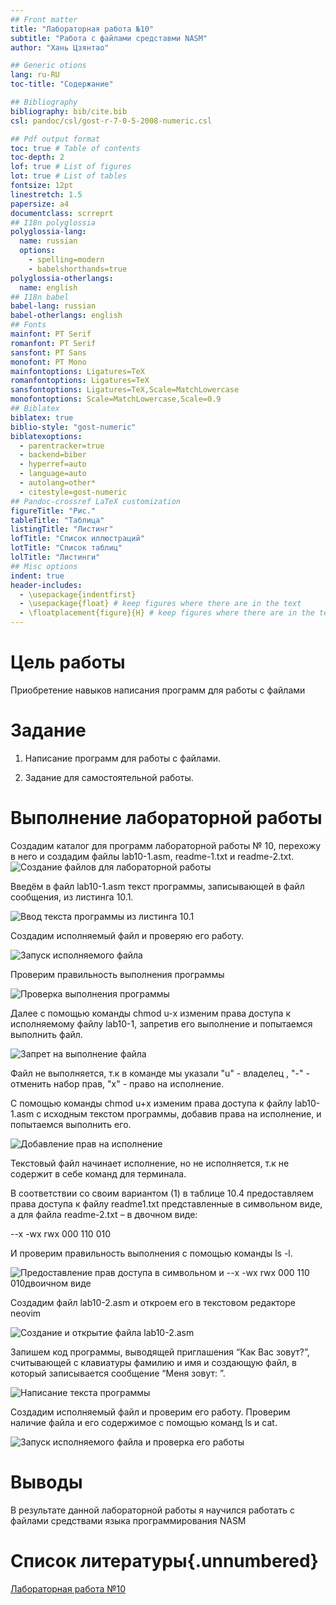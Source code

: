 ```yaml
---
## Front matter
title: "Лабораторная работа №10"
subtitle: "Работа с файлами средставми NASM"
author: "Хань Цзянтао"

## Generic otions
lang: ru-RU
toc-title: "Содержание"

## Bibliography
bibliography: bib/cite.bib
csl: pandoc/csl/gost-r-7-0-5-2008-numeric.csl

## Pdf output format
toc: true # Table of contents
toc-depth: 2
lof: true # List of figures
lot: true # List of tables
fontsize: 12pt
linestretch: 1.5
papersize: a4
documentclass: scrreprt
## I18n polyglossia
polyglossia-lang:
  name: russian
  options:
	- spelling=modern
	- babelshorthands=true
polyglossia-otherlangs:
  name: english
## I18n babel
babel-lang: russian
babel-otherlangs: english
## Fonts
mainfont: PT Serif
romanfont: PT Serif
sansfont: PT Sans
monofont: PT Mono
mainfontoptions: Ligatures=TeX
romanfontoptions: Ligatures=TeX
sansfontoptions: Ligatures=TeX,Scale=MatchLowercase
monofontoptions: Scale=MatchLowercase,Scale=0.9
## Biblatex
biblatex: true
biblio-style: "gost-numeric"
biblatexoptions:
  - parentracker=true
  - backend=biber
  - hyperref=auto
  - language=auto
  - autolang=other*
  - citestyle=gost-numeric
## Pandoc-crossref LaTeX customization
figureTitle: "Рис."
tableTitle: "Таблица"
listingTitle: "Листинг"
lofTitle: "Список иллюстраций"
lotTitle: "Список таблиц"
lolTitle: "Листинги"
## Misc options
indent: true
header-includes:
  - \usepackage{indentfirst}
  - \usepackage{float} # keep figures where there are in the text
  - \floatplacement{figure}{H} # keep figures where there are in the text
---
```


# Цель работы
Приобретение навыков написания программ для работы с файлами

# Задание

1. Написание программ для работы с файлами.

2. Задание для самостоятельной работы.

# Выполнение лабораторной работы

Создадим каталог для программ лабораторной работы № 10, перехожу в него и
создадим файлы lab10-1.asm, readme-1.txt и readme-2.txt. 
![Создание файлов для лабораторной работы](image/lab1.png)

Введём в файл lab10-1.asm текст программы, записывающей в файл сообщения, из листинга 10.1. 

![Ввод текста программы из листинга 10.1](image/lab2.png) 

Создадим исполняемый файл и проверяю его работу. 

![Запуск исполняемого файла](image/lab3.png)

Проверим правильность выполнения программы

![Проверка выполнения программы](image/lab4.png)

Далее с помощью команды chmod u-х изменим права доступа к исполняемому файлу lab10-1,
запретив его выполнение и попытаемся выполнить файл. 

![Запрет на выполнение файла](image/lab5.png)

Файл не выполняется, т.к в команде мы указали "u" - владелец , "-" - отменить набор прав, "х" - право на исполнение.

С помощью команды chmod u+х изменим права доступа к файлу lab10-1.asm с исходным текстом программы, добавив права на исполнение, и попытаемся выполнить его. 

![Добавление прав на исполнение](image/lab6.png)

Текстовый файл начинает исполнение, но не исполняется, т.к не содержит в себе команд для терминала.

В соответствии со своим вариантом (1) в таблице 10.4 предоставляем права доступа к файлу readme1.txt представленные в символьном виде, а для файла readme-2.txt – в двочном виде:

--x -wx rwx 000 110 010

И проверим правильность выполнения с помощью команды ls -l. 

![Предоставление прав доступа в символьном и --x -wx rwx 000 110 010двоичном виде](image/lab7.png)

Создадим файл lab10-2.asm и откроем его в текстовом редакторе neovim

![Создание и открытие файла lab10-2.asm](image/lab8.png)

Запишем код программы, выводящей приглашения “Как Вас зовут?”, считывающей с клавиатуры фамилию и имя и создающую файл, в который записывается сообщение “Меня зовут: ”. 

![Написание текста программы](image/lab9.png)

Создадим исполняемый файл и проверим его работу. Проверим наличие файла и его содержимое с помощью команд ls и cat. 

![Запуск исполняемого файла и проверка его работы](image/lab10.png)

# Выводы

В результате данной лабораторной работы я научился работать с файлами средствами языка программирования NASM

# Список литературы{.unnumbered}

[Лабораторная работа №10](https://esystem.rudn.ru/pluginfile.php/2089097/mod_resource/content/0/%D0%9B%D0%B0%D0%B1%D0%BE%D1%80%D0%B0%D1%82%D0%BE%D1%80%D0%BD%D0%B0%D1%8F%20%D1%80%D0%B0%D0%B1%D0%BE%D1%82%D0%B0%20%E2%84%9610.%20%D0%A0%D0%B0%D0%B1%D0%BE%D1%82%D0%B0%20%D1%81%20%D1%84%D0%B0%D0%B9%D0%BB%D0%B0%D0%BC%D0%B8%20%D1%81%D1%80%D0%B5%D0%B4%D1%81%D1%82%D0%B2%D0%B0%D0%BC%D0%B8%20Nasm.pdf)
